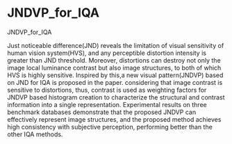 # JNDVP_for_IQA
JNDVP_for_IQA

Just noticeable difference(JND) reveals the limitation of visual sensitivity of human vision system(HVS), and any perceptible distortion intensity is greater than JND threshold. Moreover, distortions can destroy not only the image local luminance contrast but also image structures, to both of which HVS is highly sensitive. Inspired by this,a new visual pattern(JNDVP) based on JND for IQA is proposed in the paper. considering that image contrast is sensitive to distortions, thus, contrast is used as weighting factors for JNDVP based histogram creation to characterize the structural and contrast information into a single representation. Experimental results on three benchmark databases demonstrate that the proposed JNDVP can effectively represent image structures, and the proposed method achieves high consistency with subjective perception, performing better than the other IQA methods.
